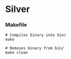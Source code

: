 # Silver

### Makefile
```make
# Compiles binary into bin/
make

# Removes binary from bin/
make clean
```
